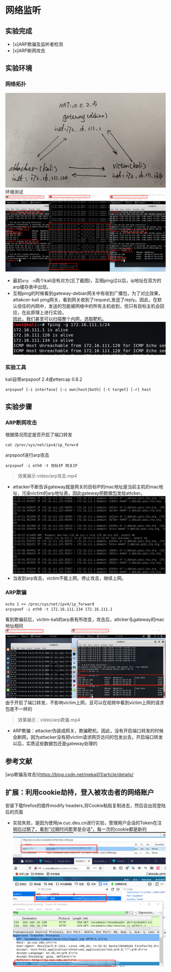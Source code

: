 # 网络监听
## 实验完成
- [x]ARP欺骗及监听者检测
- [x]ARP断网攻击
## 实验环境
### 网络拓扑
![](images/network.jpg)
环境测试
![](images/networkok.png)
* 最初```arp -n```两个kali没有对方(忘了截图)，互相ping过以后，ip地址在双方的arp缓存表中出现。
* 互相ping的时候看到gateway-debian网关中有收到广播包，为了对比效果，attakcer-kali ping网关，看到网关收到了request,发送了reply。因此，在默认信任的内网中，发送的包能被网络中的所有主机收到，但只有目标主机会回应，在此原理上进行实验。  
因此，我们甚至可以扫描整个内网，选取靶机。
![](images/scantarget.png)
### 实验工具
kali自带arpspoof 2.4或ettercap 0.8.2
```
arpspoof [-i interface] [-c own|host|both] [-t target] [-r] host
```
## 实验步骤
### ARP断网攻击
根据情况而定是否开启了端口转发
```
cat /proc/sys/net/ipv4/ip_forwrd
```
arpspoof进行arp攻击
```
arpspoof -i eth0 -t 目标IP 网关IP       
```
>效果展示:video/arp攻击.mp4
* attacker不断告诉gateway就是网关的目标IP的mac地址是当前主机的mac地址，污染victim的arp地址表，因此gateway把数据包发给attcker。
![](images/catch.png)
* 当收到arp攻击，victim不能上网，停止攻击，继续上网。
### ARP欺骗
```
echo 1 >> /proc/sys/net/ipv4/ip_forward
arpspoof -i eth0 -t 172.16.111.134 172.16.111.1
```
看到欺骗前后，victim-kali的arp表有所改变，攻击后，attcker与gateway的mac地址相同
![](images/deceive.png)
由于开启了端口转发，不影响victim上网，且可以在视频中看到victim上网的请求包是不一样的
>效果展示：video/arp欺骗.mp4

* ARP欺骗：attacker伪装成网关，欺骗靶机，因此，没有开启端口转发的时候会断网，因为attacker没有把victim请求网页访问的包发出去，开启端口转发以后，实质这些数据包还是gateway处理的
## 参考文献
[arp欺骗及攻击](https://blog.csdn.net/niekai01/article/details/
## 扩展：利用cookie劫持，登入被攻击者的网络账户
安装下载firefox的插件modify headers,将Cookie粘贴复制进去，然后会出现登陆后的页面
* 实验失败，是因为使用jw.cuc.deu.cn进行实验，管理用户会话的Token在注销后过期了，看到“过期时间那里是会话”，每一次的cookie都是新的
![](images/cookie.png)

